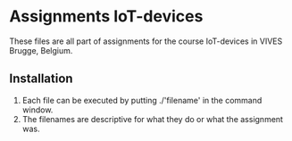 # Assignments IoT-devices
These files are all part of assignments for the course IoT-devices in VIVES Brugge, Belgium.

## Installation
1) Each file can be executed by putting ./'filename' in the command window.
2) The filenames are descriptive for what they do or what the assignment was.
